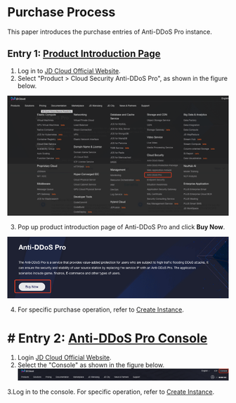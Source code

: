 # Purchase Process

This paper introduces the purchase entries of Anti-DDoS Pro instance.

## Entry 1: [Product Introduction Page](https://www.jdcloud.com/en/products/anti-ddos-pro)
1. Log in to [JD Cloud Official Website](https://www.jdcloud.com/en).
2. Select "Product > Cloud Security Anti-DDoS Pro", as shown in the figure below.

![Anti-DDoS Pro Purchase](../../../../image/Advanced%20Anti-DDoS/ipanti%20purchase2.png)

3. Pop up product introduction page of Anti-DDoS Pro and click **Buy Now**.

![MongoDB-buy](../../../../image/Advanced%20Anti-DDoS/ipanti%20purchase.png)

4. For specific purchase operation, refer to [Create Instance](/Getting-Started/Create-Instance.md).

# # Entry 2: [Anti-DDoS Pro Console](https://ip-anti-console.jdcloud.com/instancelist)

1. Login [JD Cloud Official Website](http://www.jdcloud.com/en/).
2. Select the "Console" as shown in the figure below.
![Console](../../../../image/Advanced%20Anti-DDoS/console-buy.png)

3.Log in to the console. For specific operation, refer to [Create Instance](../Getting-Started/Create-Instance.md).
